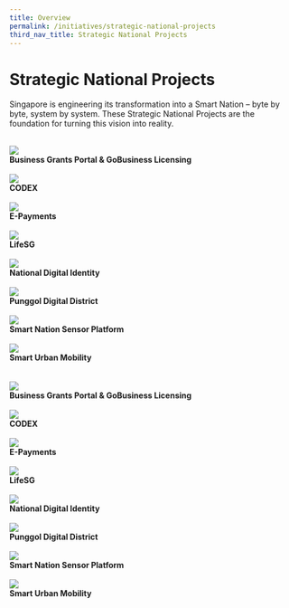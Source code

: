 ```yaml
---
title: Overview
permalink: /initiatives/strategic-national-projects
third_nav_title: Strategic National Projects
---
```

# Strategic National Projects

Singapore is engineering its transformation into a Smart Nation – byte by byte, system by system. These Strategic National Projects are the foundation for turning this vision into reality.  

<br>
<div class="row">  
  <div class="column-b"> 
    <a href="initiatives/strategic-national-projects/business-grants-gobusiness-licensing"><img src="/images/initiatives/business-grant-portal-overview.jpeg"></a><br>
    <div class="header"><b>Business Grants Portal & GoBusiness Licensing</b></div><br>
  </div>
  	<div class="column-b"> 
      <a href="/initiatives/strategic-national-projects/codex"><img src="/images/initiatives/Codex-snp.jpeg"></a><br>
      <div class="header"><b>CODEX</b></div>  <br>
  </div>

<div class="row">  
  <div class="column-b"> 
    <a href="/initiatives/strategic-national-projects/e-payments"><img src="/images/initiatives/e-payments-snp.jpeg"></a><br>
    <div class="header"><b>E-Payments</b></div><br>
  </div>
  	<div class="column-b"> 
      <a href="/initiatives/strategic-national-projects/lifesg"><img src="/images/initiatives/lifesg.jpeg"></a><br>
      <div class="header"><b>LifeSG</b></div>  <br>
  </div>

<div class="row">  
  <div class="column-b"> 
    <a href="/initiatives/strategic-national-projects/national-digital-identity"><img src="/images/initiatives/Singpass-website.jpeg"></a><br>
    <div class="header"><b>National Digital Identity</b></div><br>
  </div>
  	<div class="column-b"> 
      <a href="/initiatives/strategic-national-projects/punggol-digital-district"><img src="/images/initiatives/pdd.jpeg"></a><br>
      <div class="header"><b>Punggol Digital District</b></div>  <br>
  </div>

<div class="row">  
  <div class="column-b"> 
    <a href="/initiatives/strategic-national-projects/smart-nation-sensor-platform"><img src="/images/initiatives/smart-nation-sensor-platform-snp.jpeg"></a><br>
    <div class="header"><b>Smart Nation Sensor Platform</b></div><br>
  </div>
  	<div class="column-b"> 
      <a href="/initiatives/strategic-national-projects/smart-urban-mobility"><img src="/images/initiatives/smart-urban-mobility.jpg"></a><br>
      <div class="header"><b>Smart Urban Mobility</b></div>  <br>
  </div>




<br>
<div class="row">  
  <div class="column-c"> 
    <a href="/initiatives/strategic-national-projects/business-grants-gobusiness-licensing"><img src="/images/initiatives/business-grant-portal-overview.jpeg"></a><br>
<div class="header"><b>Business Grants Portal & GoBusiness Licensing</b></div><br>
  </div>
	<div class="column-c"> 
    <a href="/initiatives/strategic-national-projects/codex"><img src="/images/initiatives/Codex-snp.jpeg"></a><br>
    <div class="header"><b>CODEX</b></div><br>
  </div>
		  <div class="column-c">  
        <a href="/initiatives/strategic-national-projects/e-payments"><img src="/images/initiatives/e-payments-snp.jpeg"></a><br>
        <div class="header"><b>E-Payments</b></div><br>
      </div>
</div>

<div class="row">  
  <div class="column-c"> 
    <a href="/initiatives/strategic-national-projects/lifesg"><img src="/images/initiatives/lifesg.jpeg"></a><br>
<div class="header"><b>LifeSG</b></div><br>
  </div>
	<div class="column-c"> 
    <a href="/initiatives/strategic-national-projects/national-digital-identity"><img src="/images/initiatives/Singpass-website.jpeg"></a><br>
    <div class="header"><b>National Digital Identity</b></div><br>
  </div>
		  <div class="column-c">  
        <a href="//initiatives/strategic-national-projects/punggol-digital-district"><img src="/images/initiatives/pdd.jpeg"></a><br>
        <div class="header"><b>Punggol Digital District</b></div><br>
      </div>
</div>

<div class="row">  
  <div class="column-c"> 
    <a href="/initiatives/strategic-national-projects/smart-nation-sensor-platform"><img src="/images/initiatives/smart-nation-sensor-platform-snp.jpeg"></a><br>
<div class="header"><b>Smart Nation Sensor Platform</b></div><br>
  </div>
	<div class="column-c"> 
    <a href="/initiatives/strategic-national-projects/smart-urban-mobility"><img src="/images/initiatives/smart-urban-mobility.jpg"></a><br>
    <div class="header"><b>Smart Urban Mobility</b></div><br>
  </div>
</div>